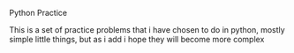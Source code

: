 Python Practice

This is a set of practice problems that i have chosen to do in python, mostly simple little things, but as i add i hope they will become more complex